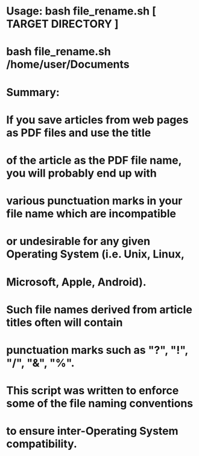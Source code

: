 #   Usage: bash file_rename.sh [ TARGET DIRECTORY ]
#          bash file_rename.sh /home/user/Documents
#
# Summary:
#
# If you save articles from web pages as PDF files and use the title 
# of the article as the PDF file name, you will probably end up with
# various punctuation marks in your file name which are incompatible
# or undesirable for any given Operating System (i.e. Unix, Linux,
# Microsoft, Apple, Android).
#
# Such file names derived from article titles often will contain
# punctuation marks such as "?", "!", "/", "&", "%".
#
# This script was written to enforce some of the file naming conventions
# to ensure inter-Operating System compatibility.
